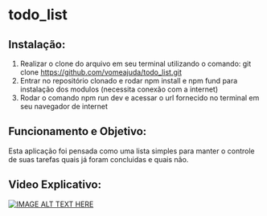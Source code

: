 # todo_list

## Instalação:
1. Realizar o clone do arquivo em seu terminal utilizando o comando: git clone https://github.com/vomeajuda/todo_list.git
2. Entrar no repositório clonado e rodar npm install e npm fund para instalação dos modulos (necessita conexão com a internet)
3. Rodar o comando npm run dev e acessar o url fornecido no terminal em seu navegador de internet

## Funcionamento e Objetivo:
Esta aplicação foi pensada como uma lista simples para manter o controle de suas tarefas quais já foram concluidas e quais não.

## Video Explicativo:
[![IMAGE ALT TEXT HERE](https://img.youtube.com/vi/CmIpBERhl5k/0.jpg)](https://www.youtube.com/watch?v=CmIpBERhl5k)
